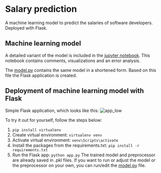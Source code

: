 # Salary prediction
A machine learning model to predict the salaries of software developers. Deployed with Flask.
 
## Machine learning model
A detailed variant of the model is included in the [jupyter notebook](https://github.com/JoshuaKnittel/SalaryPrediction/blob/main/jupyter_notebook/detailed_model.ipynb). This notebook contains comments, visualizations and an error analysis. 

The [model.py](https://github.com/JoshuaKnittel/SalaryPrediction/blob/main/model.py) contains the same model in a shortened form. Based on this file the Flask application is created. 
 
## Deployment of machine learning model with Flask
Simple Flask application, which looks like this:
![app_low](https://user-images.githubusercontent.com/70914456/146842824-5e612972-a453-4f10-99f5-494b8eb5c52d.gif)

To try it out for yourself, follow the steps below:
1. `pip install virtualenv`
2. Create virtual environment: `virtualenv venv`
3. Activate virtual environment: `venv\Scripts\activate`
4. Install the packages from the requirements.txt: `pip install -r requirements.txt`
5. Run the Flask app: `python app.py`
The trained model and preprocessor are already saved in .pkl files. If you want to run or adjust the model or the preprocessor on your own, you can run/edit the [model.py](https://github.com/JoshuaKnittel/SalaryPrediction/blob/main/model.py) file.  

